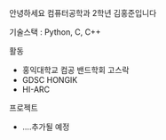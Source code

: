 안녕하세요 
컴퓨터공학과 2학년 김홍준입니다

기술스택 : Python, C, C++

활동
- 홍익대학교 컴공 밴드학회 고스락
- GDSC HONGIK
- HI-ARC
  
프로젝트
- ....추가될 예정
